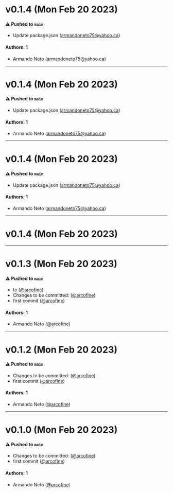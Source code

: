 # v0.1.4 (Mon Feb 20 2023)

#### ⚠️ Pushed to `main`

- Update package.json (armandoneto75@yahoo.ca)

#### Authors: 1

- Armando Neto (armandoneto75@yahoo.ca)

---

# v0.1.4 (Mon Feb 20 2023)

#### ⚠️ Pushed to `main`

- Update package.json (armandoneto75@yahoo.ca)

#### Authors: 1

- Armando Neto (armandoneto75@yahoo.ca)

---

# v0.1.4 (Mon Feb 20 2023)

#### ⚠️ Pushed to `main`

- Update package.json (armandoneto75@yahoo.ca)

#### Authors: 1

- Armando Neto (armandoneto75@yahoo.ca)

---

# v0.1.4 (Mon Feb 20 2023)

---

# v0.1.3 (Mon Feb 20 2023)

#### ⚠️ Pushed to `main`

- te ([@arcofine](https://github.com/arcofine))
- Changes to be committed: ([@arcofine](https://github.com/arcofine))
- first commit ([@arcofine](https://github.com/arcofine))

#### Authors: 1

- Armando Neto ([@arcofine](https://github.com/arcofine))

---

# v0.1.2 (Mon Feb 20 2023)

#### ⚠️ Pushed to `main`

- Changes to be committed: ([@arcofine](https://github.com/arcofine))
- first commit ([@arcofine](https://github.com/arcofine))

#### Authors: 1

- Armando Neto ([@arcofine](https://github.com/arcofine))

---

# v0.1.0 (Mon Feb 20 2023)

#### ⚠️ Pushed to `main`

- Changes to be committed: ([@arcofine](https://github.com/arcofine))
- first commit ([@arcofine](https://github.com/arcofine))

#### Authors: 1

- Armando Neto ([@arcofine](https://github.com/arcofine))
